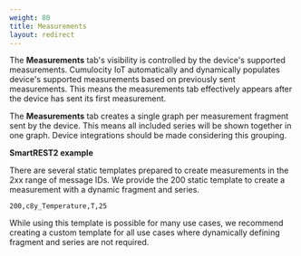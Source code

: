 ```yaml
---
weight: 80
title: Measurements
layout: redirect
---
```


The **Measurements** tab's visibility is controlled by the device's supported measurements. Cumulocity IoT automatically and dynamically populates device's supported measurements based on previously sent measurements. This means the measurements tab effectively appears after the device has sent its first measurement.

The **Measurements** tab creates a single graph per measurement fragment sent by the device. This means all included series will be shown together in one graph. Device integrations should be made considering this grouping.

**SmartREST2 example**

There are several static templates prepared to create measurements in the 2xx range of message IDs. We provide the 200 static template to create a measurement with a dynamic fragment and series.

`200,c8y_Temperature,T,25`

While using this template is possible for many use cases, we recommend creating a custom template for all use cases where dynamically defining fragment and series are not required.
